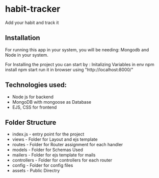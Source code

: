 # habit-tracker
Add your habit and track it

## Installation
For running this app in your system, you will be needing:
Mongodb and Node in your system.

For Installing the project you can start by :
Initalizing Variables in env
npm install
npm start
run it in browser using "http://localhost:8000/"

## Technologies used:
* Node js for backend
* MongoDB with mongoose as Database
* EJS, CSS for frontend

## Folder Structure
* index.js - entry point for the project
* views - Folder for Layout and ejs template
* routes - Folder for Router assignment for each handler
* models - Folder for Schemas Used 
* mailers - Folder for ejs template for mails
* controllers - Folder for controllers for each router
* config - Folder for config files
* assets - Public Directry

